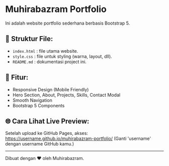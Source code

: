 # Muhirabazram Portfolio

Ini adalah website portfolio sederhana berbasis Bootstrap 5.

## 📂 Struktur File:
- `index.html` : file utama website.
- `style.css` : file untuk styling (warna, layout, dll).
- `README.md` : dokumentasi project ini.

## 🚀 Fitur:
- Responsive Design (Mobile Friendly)
- Hero Section, About, Projects, Skills, Contact Modal
- Smooth Navigation
- Bootstrap 5 Components

## 🌐 Cara Lihat Live Preview:
Setelah upload ke GitHub Pages, akses:
https://username.github.io/muhirabazram-portfolio/
(Ganti 'username' dengan username GitHub kamu.)

---

Dibuat dengan ❤️ oleh Muhirabazram.
